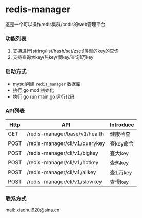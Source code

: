 # redis-manager
这是一个可以操作redis集群/codis的web管理平台

### 功能列表
1. 支持进行[string/list/hash/set/zset]类型的key的查询
2. 支持查询大key/热key/慢key/查询1万key

### 启动方式
- mysql创建 `redis_manager` 数据库
- 执行 go mod 初始化
- 执行 go run main.go 运行代码

### API列表
Http | API | Introduce
--- | --- | --- 
GET |   /redis-manager/base/v1/health | 健康检查
POST |   /redis-manager/cli/v1/querykey | 查key命令
POST |   /redis-manager/cli/v1/bigkey | 查大key
POST |   /redis-manager/cli/v1/hotkey | 查热key
POST |   /redis-manager/cli/v1/allkey | 查1万key
POST |   /redis-manager/cli/v1/slowkey | 查慢key


### 联系方式
mail: xiaohui920@sina.cn


